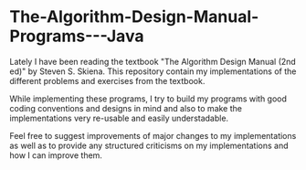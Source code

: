 The-Algorithm-Design-Manual-Programs---Java
===========================================

Lately I have been reading the textbook "The Algorithm Design Manual (2nd ed)" by Steven S. Skiena. This repository contain my implementations of the different problems and exercises from the textbook.

While implementing these programs, I try to build my programs with good coding conventions and designs in mind and also to make the implementations very re-usable and easily understadable. 

Feel free to suggest improvements of major changes to my implementations as well as to provide any structured criticisms on my implementations and how I can improve them. 
